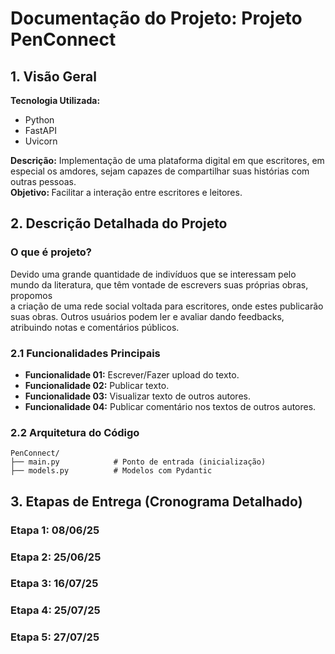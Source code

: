 # Documentação do Projeto: Projeto PenConnect
## 1. Visão Geral
<b>Tecnologia Utilizada:</b>

- Python
- FastAPI
- Uvicorn

<b>Descrição:</b> Implementação de uma plataforma digital em que escritores, em especial os amdores, sejam capazes de compartilhar suas histórias com outras pessoas. <br>
<b>Objetivo: </b> Facilitar a interação entre escritores e leitores.

## 2. Descrição Detalhada do Projeto
### O que é projeto?
Devido uma grande quantidade de indivíduos que se interessam pelo mundo da literatura, que têm vontade de escrevers suas próprias obras, propomos <br>a criação de uma rede social voltada para escritores, onde estes publicarão suas obras. Outros usuários podem ler e avaliar dando feedbacks, <br>atribuindo notas e comentários públicos.

### 2.1 Funcionalidades Principais
- <b>Funcionalidade 01:</b> Escrever/Fazer upload do texto. 
- <b>Funcionalidade 02:</b> Publicar texto.
- <b>Funcionalidade 03:</b> Visualizar texto de outros autores.
- <b>Funcionalidade 04:</b> Publicar comentário nos textos de outros autores.
### 2.2 Arquitetura do Código
```
PenConnect/
├── main.py            # Ponto de entrada (inicialização)
├── models.py          # Modelos com Pydantic
```
## 3. Etapas de Entrega (Cronograma Detalhado)
### Etapa 1: 08/06/25
### Etapa 2: 25/06/25
### Etapa 3: 16/07/25
### Etapa 4: 25/07/25
### Etapa 5: 27/07/25